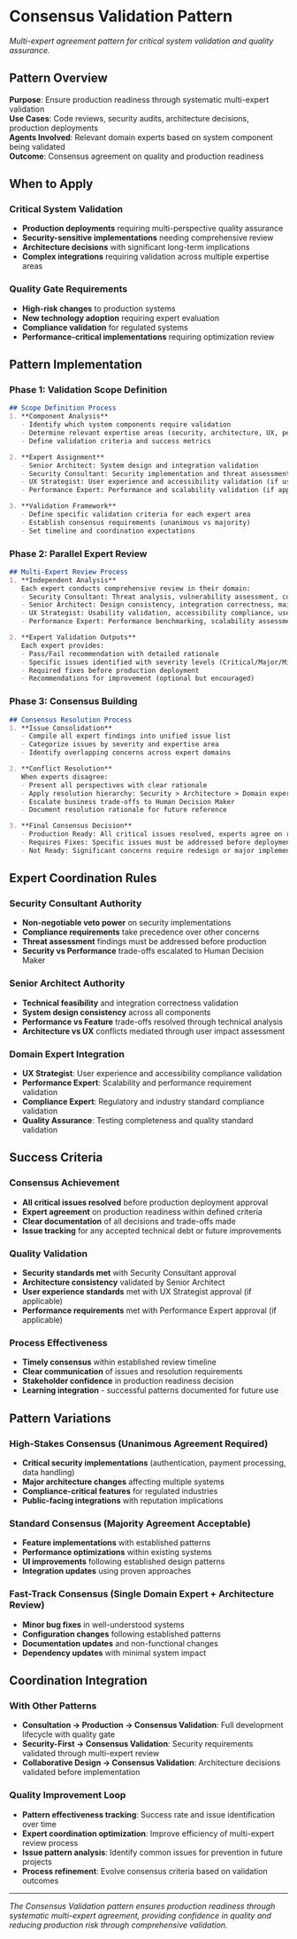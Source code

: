 # Consensus Validation Pattern

*Multi-expert agreement pattern for critical system validation and quality assurance.*

## Pattern Overview

**Purpose**: Ensure production readiness through systematic multi-expert validation  
**Use Cases**: Code reviews, security audits, architecture decisions, production deployments  
**Agents Involved**: Relevant domain experts based on system component being validated  
**Outcome**: Consensus agreement on quality and production readiness

## When to Apply

### Critical System Validation
- **Production deployments** requiring multi-perspective quality assurance
- **Security-sensitive implementations** needing comprehensive review  
- **Architecture decisions** with significant long-term implications
- **Complex integrations** requiring validation across multiple expertise areas

### Quality Gate Requirements
- **High-risk changes** to production systems
- **New technology adoption** requiring expert evaluation
- **Compliance validation** for regulated systems
- **Performance-critical implementations** requiring optimization review

## Pattern Implementation

### Phase 1: Validation Scope Definition
```markdown
## Scope Definition Process
1. **Component Analysis**
   - Identify which system components require validation
   - Determine relevant expertise areas (security, architecture, UX, performance)
   - Define validation criteria and success metrics

2. **Expert Assignment**
   - Senior Architect: System design and integration validation
   - Security Consultant: Security implementation and threat assessment  
   - UX Strategist: User experience and accessibility validation (if user-facing)
   - Performance Expert: Performance and scalability validation (if applicable)

3. **Validation Framework**
   - Define specific validation criteria for each expert area
   - Establish consensus requirements (unanimous vs majority)
   - Set timeline and coordination expectations
```

### Phase 2: Parallel Expert Review
```markdown
## Multi-Expert Review Process
1. **Independent Analysis**
   Each expert conducts comprehensive review in their domain:
   - Security Consultant: Threat analysis, vulnerability assessment, compliance validation
   - Senior Architect: Design consistency, integration correctness, maintainability
   - UX Strategist: Usability validation, accessibility compliance, user flow correctness
   - Performance Expert: Performance benchmarking, scalability assessment, optimization review

2. **Expert Validation Outputs**
   Each expert provides:
   - Pass/Fail recommendation with detailed rationale
   - Specific issues identified with severity levels (Critical/Major/Minor)
   - Required fixes before production deployment
   - Recommendations for improvement (optional but encouraged)
```

### Phase 3: Consensus Building
```markdown
## Consensus Resolution Process
1. **Issue Consolidation**
   - Compile all expert findings into unified issue list
   - Categorize issues by severity and expertise area
   - Identify overlapping concerns across expert domains

2. **Conflict Resolution**
   When experts disagree:
   - Present all perspectives with clear rationale
   - Apply resolution hierarchy: Security > Architecture > Domain expertise
   - Escalate business trade-offs to Human Decision Maker
   - Document resolution rationale for future reference

3. **Final Consensus Decision**
   - Production Ready: All critical issues resolved, experts agree on readiness
   - Requires Fixes: Specific issues must be addressed before deployment
   - Not Ready: Significant concerns require redesign or major implementation changes
```

## Expert Coordination Rules

### Security Consultant Authority
- **Non-negotiable veto power** on security implementations
- **Compliance requirements** take precedence over other concerns
- **Threat assessment** findings must be addressed before production
- **Security vs Performance** trade-offs escalated to Human Decision Maker

### Senior Architect Authority  
- **Technical feasibility** and integration correctness validation
- **System design consistency** across all components
- **Performance vs Feature** trade-offs resolved through technical analysis
- **Architecture vs UX** conflicts mediated through user impact assessment

### Domain Expert Integration
- **UX Strategist**: User experience and accessibility compliance validation
- **Performance Expert**: Scalability and performance requirement validation  
- **Compliance Expert**: Regulatory and industry standard compliance validation
- **Quality Assurance**: Testing completeness and quality standard validation

## Success Criteria

### Consensus Achievement
- **All critical issues resolved** before production deployment approval
- **Expert agreement** on production readiness within defined criteria
- **Clear documentation** of all decisions and trade-offs made
- **Issue tracking** for any accepted technical debt or future improvements

### Quality Validation
- **Security standards met** with Security Consultant approval
- **Architecture consistency** validated by Senior Architect
- **User experience standards** met with UX Strategist approval (if applicable)  
- **Performance requirements** met with Performance Expert approval (if applicable)

### Process Effectiveness
- **Timely consensus** within established review timeline
- **Clear communication** of issues and resolution requirements
- **Stakeholder confidence** in production readiness decision
- **Learning integration** - successful patterns documented for future use

## Pattern Variations

### High-Stakes Consensus (Unanimous Agreement Required)
- **Critical security implementations** (authentication, payment processing, data handling)
- **Major architecture changes** affecting multiple systems
- **Compliance-critical features** for regulated industries
- **Public-facing integrations** with reputation implications

### Standard Consensus (Majority Agreement Acceptable)  
- **Feature implementations** with established patterns
- **Performance optimizations** within existing systems
- **UI improvements** following established design patterns
- **Integration updates** using proven approaches

### Fast-Track Consensus (Single Domain Expert + Architecture Review)
- **Minor bug fixes** in well-understood systems
- **Configuration changes** following established patterns  
- **Documentation updates** and non-functional changes
- **Dependency updates** with minimal system impact

## Coordination Integration

### With Other Patterns
- **Consultation → Production → Consensus Validation**: Full development lifecycle with quality gate
- **Security-First → Consensus Validation**: Security requirements validated through multi-expert review
- **Collaborative Design → Consensus Validation**: Architecture decisions validated before implementation

### Quality Improvement Loop
- **Pattern effectiveness tracking**: Success rate and issue identification over time
- **Expert coordination optimization**: Improve efficiency of multi-expert review process  
- **Issue pattern analysis**: Identify common issues for prevention in future projects
- **Process refinement**: Evolve consensus criteria based on validation outcomes

---

*The Consensus Validation pattern ensures production readiness through systematic multi-expert agreement, providing confidence in quality and reducing production risk through comprehensive validation.*